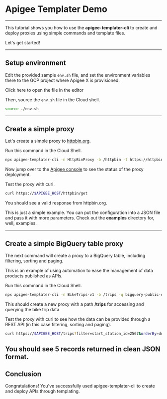 # Apigee Templater Demo

---
This tutorial shows you how to use the **apigee-templater-cli** to create and deploy proxies using simple commands and template files.

Let's get started!

---
## Setup environment
Edit the provided sample `env.sh` file, and set the environment variables there to the GCP project where Apigee X is provisioned.

Click <walkthrough-editor-open-file filePath="env.sh">here</walkthrough-editor-open-file> to open the file in the editor

Then, source the `env.sh` file in the Cloud shell.

```sh
source ./env.sh
```
---
## Create a simple proxy

Let's create a simple proxy to [httpbin.org](https://httpbin.org).  

Run this command in the Cloud Shell.

```sh
npx apigee-templater-cli -n HttpBinProxy -b /httpbin -t https://httpbin.org -d -e $APIGEE_ENV
```
Now jump over to the [Apigee console](https://apigee.google.com) to see the status of the proxy deployment.

Test the proxy with curl.

```sh
curl https://$APIGEE_HOST/httpbin/get
```

You should see a valid response from httpbin.org.

<walkthrough-footnote>This is just a simple example.  You can put the configuration into a JSON file and pass it with more parameters.  Check out the **examples** directory for, well, examples.</walkthrough-footnote>

---

## Create a simple BigQuery table proxy

The next command will create a proxy to a BigQuery table, including filtering, sorting and paging.  

This is an example of using automation to ease the management of data products published as APIs.

Run this command in the Cloud Shell.

```sh
npx apigee-templater-cli -n BikeTrips-v1 -b /trips -q bigquery-public-data.austin_bikeshare.bikeshare_trips -d -e $APIGEE_ENV -s bq-api-service@$PROJECT.iam.gserviceaccount.com
```
This should create a new proxy with a path **/trips** for accessing and querying the bike trip data.

Test the proxy with curl to see how the data can be provided through a REST API (in this case filtering, sorting and paging).

```sh
curl https://$APIGEE_HOST/trips?filter=start_station_id=2567&orderBy=duration_minutes%20asc&pageSize=5&pageToken=2
```
You should see 5 records returned in clean JSON format.
---
## Conclusion
<walkthrough-conclusion-trophy></walkthrough-conclusion-trophy>

Congratulations! You've successfully used apigee-templater-cli to create and deploy APIs through templating.

<walkthrough-inline-feedback></walkthrough-inline-feedback>